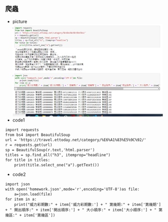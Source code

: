## 爬蟲
* picture
![爬蟲結果](https://raw.githubusercontent.com/nohano1l/ws109a/master/1.png)
* code1
```
import requests
from bs4 import BeautifulSoup
url = 'https://travel.ettoday.net/category/%E6%A1%83%E5%9C%92/'
r = requests.get(url)
sp = BeautifulSoup(r.text,'html.parser')
titles = sp.find_all("h3", itemprop="headline")
for title in titles:
    print(title.select_one("a").getText())
```
* code2
```
import json
with open('homework.json',mode='r',encoding='UTF-8')as file:
    a=json.load(file)
for item in a:
    print("威力彩期數:" + item['威力彩期數:'] + " 第幾期:" + item['第幾期'] + " 開出順序:" + item['開出順序:'] + " 大小順序:" + item['大小順序:'] + " 第幾區:" + item['第幾區'])
```
